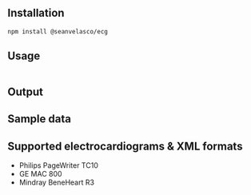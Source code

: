 ## Installation

```
npm install @seanvelasco/ecg
```

## Usage

```typescript

```

## Output

## Sample data

## Supported electrocardiograms & XML formats

- Philips PageWriter TC10
- GE MAC 800
- Mindray BeneHeart R3